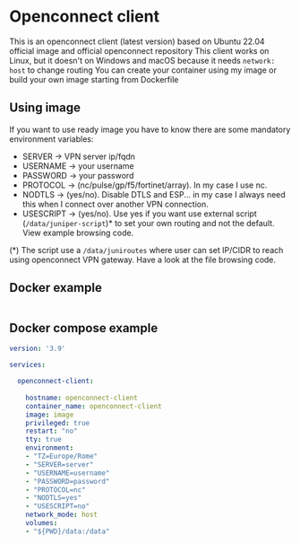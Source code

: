 # Openconnect client

This is an openconnect client (latest version) based on Ubuntu 22.04 official image and official openconnect repository
This client works on Linux, but it doesn't on Windows and macOS because it needs `network: host` to change routing
You can create your container using my image or build your own image starting from Dockerfile

## Using image

If you want to use ready image you have to know there are some mandatory environment variables:

- SERVER -> VPN server ip/fqdn
- USERNAME -> your username
- PASSWORD -> your password
- PROTOCOL -> (nc/pulse/gp/f5/fortinet/array). In my case I use nc.
- NODTLS -> (yes/no). Disable DTLS and ESP... in my case I always need this when I connect over another VPN connection.
- USESCRIPT -> (yes/no). Use yes if you want use external script (`/data/juniper-script`)* to set your own routing and not the default. View example browsing code.

(*) The script use a `/data/juniroutes` where user can set IP/CIDR to reach using openconnect VPN gateway. Have a look at the file browsing code.

## Docker example

```bash

```

## Docker compose example

```yaml
version: '3.9'

services:

  openconnect-client:
  
    hostname: openconnect-client
    container_name: openconnect-client
    image: image
    privileged: true
    restart: "no"
    tty: true
    environment:
    - "TZ=Europe/Rome"
    - "SERVER=server"
    - "USERNAME=username"
    - "PASSWORD=password"
    - "PROTOCOL=nc"
    - "NODTLS=yes"
    - "USESCRIPT=no"
    network_mode: host
    volumes:
    - "${PWD}/data:/data"
```
